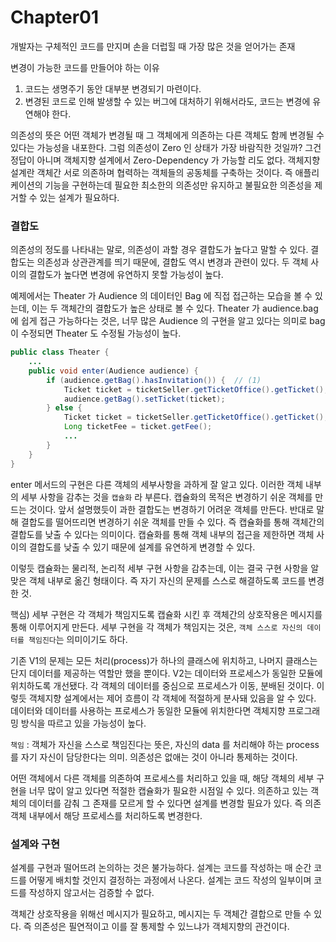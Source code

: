 # Chapter01
개발자는 구체적인 코드를 만지며 손을 더럽힐 때 가장 많은 것을 얻어가는 존재

변경이 가능한 코드를 만들어야 하는 이유
1. 코드는 생명주기 동안 대부분 변경되기 마련이다.
2. 변경된 코드로 인해 발생할 수 있는 버그에 대처하기 위해서라도, 코드는 변경에 유연해야 한다.

의존성의 뜻은 어떤 객체가 변경될 때 그 객체에게 의존하는 다른 객체도 함께 변경될 수 있다는 가능성을 내포한다.
그럼 의존성이 Zero 인 상태가 가장 바람직한 것일까? 그건 정답이 아니며 객체지향 설계에서 Zero-Dependency 가 가능할 리도 없다.
객체지향 설계란 객체간 서로 의존하며 협력하는 객체들의 공동체를 구축하는 것이다.
즉 애플리케이션의 기능을 구현하는데 필요한 최소한의 의존성만 유지하고 불필요한 의존성을 제거할 수 있는 설계가 필요하다.

### 결합도
의존성의 정도를 나타내는 말로, 의존성이 과할 경우 결합도가 높다고 말할 수 있다.
결합도는 의존성과 상관관계를 띄기 때문에, 결합도 역시 변경과 관련이 있다.
두 객체 사이의 결합도가 높다면 변경에 유연하지 못할 가능성이 높다. 

예제에서는 Theater 가 Audience 의 데이터인 Bag 에 직접 접근하는 모습을 볼 수 있는데, 이는 두 객체간의 결합도가 높은 상태로 볼 수 있다.
Theater 가 audience.bag 에 쉽게 접근 가능하다는 것은, 너무 많은 Audience 의 구현을 알고 있다는 의미로 bag 이 수정되면 Theater 도 수정될 가능성이 높다.

```java
public class Theater {
    ...
    public void enter(Audience audience) {
        if (audience.getBag().hasInvitation()) {  // (1)
            Ticket ticket = ticketSeller.getTicketOffice().getTicket();  // (2)
            audience.getBag().setTicket(ticket);
        } else {
            Ticket ticket = ticketSeller.getTicketOffice().getTicket();
            Long ticketFee = ticket.getFee();
            ...
        }
    }
}
```

enter 메서드의 구현은 다른 객체의 세부사항을 과하게 잘 알고 있다. 이러한 객체 내부의 세부 사항을 감추는 것을 `캡슐화` 라 부른다.
캡슐화의 목적은 변경하기 쉬운 객체를 만드는 것이다. 
앞서 설명했듯이 과한 결합도는 변경하기 어려운 객체를 만든다. 반대로 말해 결합도를 떨어뜨리면 변경하기 쉬운 객체를 만들 수 있다.
즉 캡슐화를 통해 객체간의 결합도를 낮출 수 있다는 의미이다.
캡슐화를 통해 객체 내부의 접근을 제한하면 객체 사이의 결합도를 낮출 수 있기 때문에 설계를 유연하게 변경할 수 있다.

이렇듯 캡슐화는 물리적, 논리적 세부 구현 사항을 감추는데, 이는 결국 구현 사항을 알맞은 객체 내부로 옮긴 형태이다. 즉 자기 자신의 문제를 스스로 해결하도록 코드를 변경한 것. 


핵심) 세부 구현은 각 객체가 책임지도록 캡슐화 시킨 후 객체간의 상호작용은 메시지를 통해 이루어지게 만든다.
세부 구현을 각 객체가 책임지는 것은, `객체 스스로 자신의 데이터를 책임진다`는 의미이기도 하다.

기존 V1의 문제는 모든 처리(process)가 하나의 클래스에 위치하고, 나머지 클래스는 단지 데이터를 제공하는 역할만 했을 뿐이다.
V2는 데이터와 프로세스가 동일한 모듈에 위치하도록 개선됐다. 각 객체의 데이터를 중심으로 프로세스가 이동, 분배된 것이다.
이렇듯 객체지향 설계에서는 제어 흐름이 각 객체에 적절하게 분사돼 있음을 알 수 있다. 데이터와 데이터를 사용하는 프로세스가 동일한 모듈에 위치한다면 객체지향 프로그래밍 방식을 따르고 있을 가능성이 높다.

`책임` : 객체가 자신을 스스로 책임진다는 뜻은, 자신의 data 를 처리해야 하는 process 를 자기 자신이 담당한다는 의미.
의존성은 없애는 것이 아니라 통제하는 것이다. 

어떤 객체에서 다른 객체를 의존하여 프로세스를 처리하고 있을 때, 해당 객체의 세부 구현을 너무 많이 알고 있다면 적절한 캡슐화가 필요한 시점일 수 있다.
의존하고 있는 객체의 데이터를 감춰 그 존재를 모르게 할 수 있다면 설계를 변경할 필요가 있다.  즉 의존 객체 내부에서 해당 프로세스를 처리하도록 변경한다.

### 설계와 구현
설계를 구현과 떨어뜨려 논의하는 것은 불가능하다. 설계는 코드를 작성하는 매 순간 코드를 어떻게 배치할 것인지 결정하는 과정에서 나온다. 
설계는 코드 작성의 일부이며 코드를 작성하지 않고서는 검증할 수 없다.

객체간 상호작용을 위해선 메시지가 필요하고, 메시지는 두 객체간 결합으로 만들 수 있다. 즉 의존성은 필연적이고 이를 잘 통제할 수 있느냐가 객체지향의 관건이다.
